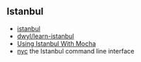 ## Istanbul

* [istanbul](https://github.com/gotwarlost/istanbul)
* [dwyl/learn-istanbul](https://github.com/dwyl/learn-istanbul)
* [Using Istanbul With Mocha](https://istanbul.js.org/docs/tutorials/mocha/)
* [nyc](https://github.com/istanbuljs/nyc) the Istanbul command line interface
